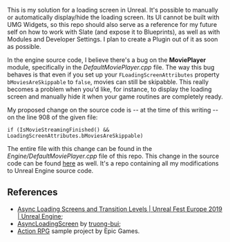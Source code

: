 This is my solution for a loading screen in Unreal. It's possible to manually or automatically display/hide the loading screen. Its UI cannot be built with UMG Widgets, so this repo should also serve as a reference for my future self on how to work with Slate (and expose it to Blueprints), as well as with Modules and Developer Settings. I plan to create a Plugin out of it as soon as possible.

In the engine source code, I believe there's a bug on the **MoviePlayer** module, specifically in the _DefaultMoviePlayer.cpp_ file. The way this bug behaves is that even if you set up your `FLoadingScreenAttributes` property `bMoviesAreSkippable` to `false`, movies can still be skipabble. This really becomes a problem when you'd like, for instance, to display the loading screen and manually hide it when your game routines are completely ready.

My proposed change on the source code is -- at the time of this writing -- on the line 908 of the given file:

```
if (IsMovieStreamingFinished() && LoadingScreenAttributes.bMoviesAreSkippable)
```

The entire file with this change can be found in the _Engine/DefaultMoviePlayer.cpp_ file of this repo. This change in the source code can be found [here](https://github.com/iVcente/MyUnrealEngineModifications) as well. It's a repo containing all my modifications to Unreal Engine source code.

References
---
* [Async Loading Screens and Transition Levels | Unreal Fest Europe 2019 | Unreal Engine](https://youtu.be/ON1_dEHoNDg?si=1Hw0O96w9AagTuUW);
* [AsyncLoadingScreen](https://github.com/truong-bui/AsyncLoadingScreen/tree/master) by [truong-bui](https://github.com/truong-bui);
* [Action RPG](https://www.unrealengine.com/marketplace/en-US/product/action-rpg) sample project by Epic Games. 
